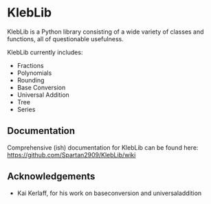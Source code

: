 # KlebLib

KlebLib is a Python library consisting of a wide variety of classes and functions, all of questionable usefulness.

KlebLib currently includes:
 * Fractions
 * Polynomials
 * Rounding
 * Base Conversion
 * Universal Addition
 * Tree
 * Series

## Documentation 
Comprehensive (ish) documentation for KlebLib can be found here: https://github.com/Spartan2909/KlebLib/wiki

## Acknowledgements
 * Kai Kerlaff, for his work on baseconversion and universaladdition
